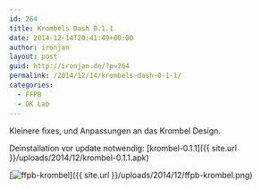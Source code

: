 ```yaml
---
id: 264
title: Krombels Dash 0.1.1
date: 2014-12-14T20:41:49+00:00
author: ironjan
layout: post
guid: http://ironjan.de/?p=264
permalink: /2014/12/14/krombels-dash-0-1-1/
categories:
  - FFPB
  - OK Lab
---
```

Kleinere fixes, und Anpassungen an das Krombel Design.

Deinstallation vor update notwendig: [krombel-0.1.1]({{ site.url }}/uploads/2014/12/krombel-0.1.1.apk)

[<img class="alignnone size-medium wp-image-266" src="/wp-content/uploads/2014/12/ffpb-krombel-205x400.png" alt="ffpb-krombel" width="205" height="400" srcset="/wp-content/uploads/2014/12/ffpb-krombel-205x400.png 205w, /wp-content/uploads/2014/12/ffpb-krombel-102x200.png 102w, /wp-content/uploads/2014/12/ffpb-krombel.png 522w" sizes="(max-width: 205px) 100vw, 205px" />]({{ site.url }}/uploads/2014/12/ffpb-krombel.png)